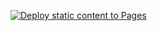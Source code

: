 [![Deploy static content to Pages](https://github.com/gitAji/social-media-client/actions/workflows/pages.yml/badge.svg)](https://github.com/gitAji/social-media-client/actions/workflows/pages.yml)
